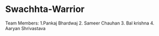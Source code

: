 # Swachhta-Warrior

Team Members:
1.Pankaj Bhardwaj
2. Sameer Chauhan
3. Bal krishna
4. Aaryan Shrivastava
